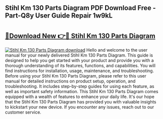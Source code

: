 ## Stihl Km 130 Parts Diagram PDF Download Free - Part-Q8y User Guide Repair 1w9kL

# <h2><a href="http://dftdi5.blite.top/?on=Stihl+Km+130+Parts+Diagram">🔗Download New 👉🔴 Stihl Km 130 Parts Diagram</a></h2>

[![Stihl Km 130 Parts Diagram download](https://i.imgur.com/lujVjoI.png)](http://dftdi5.blite.top/?on=Stihl+Km+130+Parts+Diagram)
Hello and welcome to the user manual for your newly delivered Stihl Km 130 Parts Diagram. This guide is designed to help you get started with your product and provide you with a thorough understanding of its features, functions, and capabilities. You will find instructions for installation, usage, maintenance, and troubleshooting. Before using your Stihl Km 130 Parts Diagram, please refer to this user manual for detailed instructions on product setup, operation, and troubleshooting. It includes step-by-step guides for using each feature, as well as important safety information. This Stihl Km 130 Parts Diagram comes equipped with a wealth of features to enhance your daily life. It's our hope that the Stihl Km 130 Parts Diagram has provided you with valuable insights to kickstart your new device. If you encounter any issues, reach out to our customer service.
